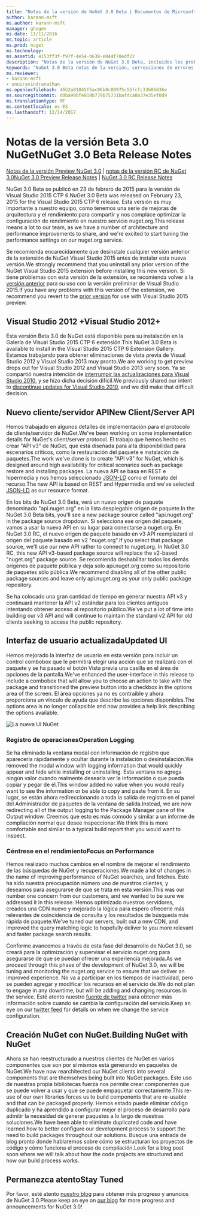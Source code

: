```yaml
---
title: "Notas de la versión de NuGet 3.0 Beta | Documentos de Microsoft"
author: karann-msft
ms.author: karann-msft
manager: ghogen
ms.date: 11/11/2016
ms.topic: article
ms.prod: nuget
ms.technology: 
ms.assetid: 4153ff3f-f97f-4e54-b638-e844f70edf22
description: "Notas de la versión de NuGet 3.0 Beta, incluidos los problemas conocidos, correcciones de errores, las funciones agregadas y dcr."
keywords: "NuGet 3.0 Beta notas de la versión, correcciones de errores, problemas, conocidos agregan características, DCR"
ms.reviewer:
- karann-msft
- unniravindranathan
ms.openlocfilehash: 46b2a81845f5ac06b8c80975c55fcfc33b86636e
ms.sourcegitcommit: d0ba99bfe019b779b75731bafdca8a37e35ef0d9
ms.translationtype: MT
ms.contentlocale: es-ES
ms.lasthandoff: 12/14/2017
---
```

# <a name="nuget-30-beta-release-notes"></a><span data-ttu-id="4694c-104">Notas de la versión Beta 3.0 NuGet</span><span class="sxs-lookup"><span data-stu-id="4694c-104">NuGet 3.0 Beta Release Notes</span></span>

<span data-ttu-id="4694c-105">[Notas de la versión Preview NuGet 3.0](../release-notes/nuget-3.0-preview.md) | [notas de la versión RC de NuGet 3.0](../release-notes/nuget-3.0-rc.md)</span><span class="sxs-lookup"><span data-stu-id="4694c-105">[NuGet 3.0 Preview Release Notes](../release-notes/nuget-3.0-preview.md) | [NuGet 3.0 RC Release Notes](../release-notes/nuget-3.0-rc.md)</span></span>

<span data-ttu-id="4694c-106">NuGet 3.0 Beta se publicó en 23 de febrero de 2015 para la versión de Visual Studio 2015 CTP 6.</span><span class="sxs-lookup"><span data-stu-id="4694c-106">NuGet 3.0 Beta was released on February 23, 2015 for the Visual Studio 2015 CTP 6 release.</span></span> <span data-ttu-id="4694c-107">Esta versión es muy importante a nuestro equipo, como tenemos una serie de mejoras de arquitectura y el rendimiento para compartir y nos complace optimizar la configuración de rendimiento en nuestro servicio nuget.org.</span><span class="sxs-lookup"><span data-stu-id="4694c-107">This release means a lot to our team, as we have a number of architecture and performance improvements to share, and we're excited to start tuning the performance settings on our nuget.org service.</span></span>

<span data-ttu-id="4694c-108">Se recomienda encarecidamente que desinstale cualquier versión anterior de la extensión de NuGet Visual Studio 2015 antes de instalar esta nueva versión.</span><span class="sxs-lookup"><span data-stu-id="4694c-108">We strongly recommend that you uninstall any prior version of the NuGet Visual Studio 2015 extension before installing this new version.</span></span>  <span data-ttu-id="4694c-109">Si tiene problemas con esta versión de la extensión, se recomienda volver a la [versión anterior](http://nuget.codeplex.com/downloads/get/909582) para su uso con la versión preliminar de Visual Studio 2015.</span><span class="sxs-lookup"><span data-stu-id="4694c-109">If you have any problems with this version of the extension, we recommend you revert to the [prior version](http://nuget.codeplex.com/downloads/get/909582) for use with Visual Studio 2015 preview.</span></span>

## <a name="visual-studio-2012"></a><span data-ttu-id="4694c-110">Visual Studio 2012 +</span><span class="sxs-lookup"><span data-stu-id="4694c-110">Visual Studio 2012+</span></span>

<span data-ttu-id="4694c-111">Esta versión Beta 3.0 de NuGet está disponible para su instalación en la Galería de Visual Studio 2015 CTP 6 extensión.</span><span class="sxs-lookup"><span data-stu-id="4694c-111">This NuGet 3.0 Beta is available to install in the Visual Studio 2015 CTP 6 Extension Gallery.</span></span> <span data-ttu-id="4694c-112">Estamos trabajando para obtener eliminaciones de vista previa de Visual Studio 2012 y Visual Studio 2013 muy pronto.</span><span class="sxs-lookup"><span data-stu-id="4694c-112">We are working to get preview drops out for Visual Studio 2012 and Visual Studio 2013 very soon.</span></span> <span data-ttu-id="4694c-113">Ya se compartió nuestra intención de [interrumpir las actualizaciones para Visual Studio 2010](http://blog.nuget.org/20141002/visual-studio-2010.html), y se hizo dicha decisión difícil.</span><span class="sxs-lookup"><span data-stu-id="4694c-113">We previously shared our intent to [discontinue updates for Visual Studio 2010](http://blog.nuget.org/20141002/visual-studio-2010.html), and we did make that difficult decision.</span></span>

## <a name="new-clientserver-api"></a><span data-ttu-id="4694c-114">Nuevo cliente/servidor API</span><span class="sxs-lookup"><span data-stu-id="4694c-114">New Client/Server API</span></span>

<span data-ttu-id="4694c-115">Hemos trabajado en algunos detalles de implementación para el protocolo de cliente/servidor de NuGet.</span><span class="sxs-lookup"><span data-stu-id="4694c-115">We've been working on some implementation details for NuGet's client/server protocol.</span></span> <span data-ttu-id="4694c-116">El trabajo que hemos hecho es crear "API v3" de NuGet, que está diseñada para alta disponibilidad para escenarios críticos, como la restauración del paquete e instalación de paquetes.</span><span class="sxs-lookup"><span data-stu-id="4694c-116">The work we've done is to create "API v3" for NuGet, which is designed around high availability for critical scenarios such as package restore and installing packages.</span></span> <span data-ttu-id="4694c-117">La nueva API se basa en REST e hipermedia y nos hemos seleccionado [JSON-LD](http://json-ld.org) como el formato del recurso.</span><span class="sxs-lookup"><span data-stu-id="4694c-117">The new API is based on REST and Hypermedia and we've selected [JSON-LD](http://json-ld.org) as our resource format.</span></span>

<span data-ttu-id="4694c-118">En los bits de NuGet 3.0 Beta, verá un nuevo origen de paquete denominado "api.nuget.org" en la lista desplegable origen de paquete.</span><span class="sxs-lookup"><span data-stu-id="4694c-118">In the NuGet 3.0 Beta bits, you'll see a new package source called "api.nuget.org" in the package source dropdown.</span></span>   <span data-ttu-id="4694c-119">Si selecciona ese origen del paquete, vamos a usar la nueva API en su lugar para conectarse a nuget.org. En NuGet 3.0 RC, el nuevo origen de paquete basado en v3 API reemplazará el origen del paquete basado en v2 "nuget.org".</span><span class="sxs-lookup"><span data-stu-id="4694c-119">If you select that package source, we'll use our new API rather to connect to nuget.org. In NuGet 3.0 RC, this new API v3-based package source will replace the v2-based "nuget.org" package source.</span></span>  <span data-ttu-id="4694c-120">Se recomienda deshabilitar todos los demás orígenes de paquete pública y deja solo api.nuget.org como su repositorio de paquetes sólo pública.</span><span class="sxs-lookup"><span data-stu-id="4694c-120">We recommend disabling all of the other public package sources and leave only api.nuget.org as your only public package repository.</span></span>

<span data-ttu-id="4694c-121">Se ha colocado una gran cantidad de tiempo en generar nuestra API v3 y continuará mantener la API v2 estándar para los clientes antiguos intentando obtener acceso al repositorio público.</span><span class="sxs-lookup"><span data-stu-id="4694c-121">We've put a lot of time into building our v3 API and will continue to maintain the standard v2 API for old clients seeking to access the public repository.</span></span>

## <a name="updated-ui"></a><span data-ttu-id="4694c-122">Interfaz de usuario actualizada</span><span class="sxs-lookup"><span data-stu-id="4694c-122">Updated UI</span></span>

<span data-ttu-id="4694c-123">Hemos mejorado la interfaz de usuario en esta versión para incluir un control combobox que le permitirá elegir una acción que se realizará con el paquete y se ha pasado el botón Vista previa una casilla en el área de opciones de la pantalla.</span><span class="sxs-lookup"><span data-stu-id="4694c-123">We've enhanced the user-interface in this release to include a combobox that will allow you to choose an action to take with the package and transitioned the preview button into a checkbox in the options area of the screen.</span></span>  <span data-ttu-id="4694c-124">El área opciones ya no es contraíble y ahora proporciona un vínculo de ayuda que describe las opciones disponibles.</span><span class="sxs-lookup"><span data-stu-id="4694c-124">The options area is no longer collapsible and now provides a help link describing the options available.</span></span>

![La nueva UI NuGet](./media/NuGet-3.0-Beta/updated-ui.png)


### <a name="operation-logging"></a><span data-ttu-id="4694c-126">Registro de operaciones</span><span class="sxs-lookup"><span data-stu-id="4694c-126">Operation Logging</span></span>

<span data-ttu-id="4694c-127">Se ha eliminado la ventana modal con información de registro que aparecería rápidamente y ocultar durante la instalación o desinstalación.</span><span class="sxs-lookup"><span data-stu-id="4694c-127">We removed the modal window with logging information that would quickly appear and hide while installing or uninstalling.</span></span>  <span data-ttu-id="4694c-128">Esta ventana no agrega ningún valor cuando realmente desearía ver la información o que pueda copiar y pegar de él.</span><span class="sxs-lookup"><span data-stu-id="4694c-128">This window added no value when you would really want to see the information or be able to copy and paste from it.</span></span>  <span data-ttu-id="4694c-129">En su lugar, se están ahora redireccionando a toda la salida de registro en el panel del Administrador de paquetes de la ventana de salida.</span><span class="sxs-lookup"><span data-stu-id="4694c-129">Instead, we are now redirecting all of the output logging to the Package Manager pane of the Output window.</span></span>  <span data-ttu-id="4694c-130">Creemos que esto es más cómodo y similar a un informe de compilación normal que desee inspeccionar.</span><span class="sxs-lookup"><span data-stu-id="4694c-130">We think this is more comfortable and similar to a typical build report that you would want to inspect.</span></span>


### <a name="focus-on-performance"></a><span data-ttu-id="4694c-131">Céntrese en el rendimiento</span><span class="sxs-lookup"><span data-stu-id="4694c-131">Focus on Performance</span></span>

<span data-ttu-id="4694c-132">Hemos realizado muchos cambios en el nombre de mejorar el rendimiento de las búsquedas de NuGet y recuperaciones.</span><span class="sxs-lookup"><span data-stu-id="4694c-132">We made a lot of changes in the name of improving performance of NuGet searches, and fetches.</span></span>  <span data-ttu-id="4694c-133">Esto ha sido nuestra preocupación número uno de nuestros clientes, y deseamos para asegurarse de que se trata en esta versión.</span><span class="sxs-lookup"><span data-stu-id="4694c-133">This was our number one concern from our customers, and we wanted to be sure we addressed it in this release.</span></span>  <span data-ttu-id="4694c-134">Hemos optimizado nuestros servidores, creados una CDN nuevo y mejorado la lógica para espero ofrecerle más relevantes de coincidencia de consulta y los resultados de búsqueda más rápida de paquete.</span><span class="sxs-lookup"><span data-stu-id="4694c-134">We've tuned our servers, built out a new CDN, and improved the query matching logic to hopefully deliver to you more relevant and faster package search results.</span></span>

<span data-ttu-id="4694c-135">Conforme avancemos a través de esta fase del desarrollo de NuGet 3.0, se creará para la optimización y supervisar el servicio nuget.org para asegurarse de que se puedan ofrecer una experiencia mejorada.</span><span class="sxs-lookup"><span data-stu-id="4694c-135">As we proceed through this phase of the development of NuGet 3.0, we will be tuning and monitoring the nuget.org service to ensure that we deliver an improved experience.</span></span>  <span data-ttu-id="4694c-136">No va a participar en los tiempos de inactividad, pero se pueden agregar y modificar los recursos en el servicio de.</span><span class="sxs-lookup"><span data-stu-id="4694c-136">We do not plan to engage in any downtime, but will be adding and changing resources in the service.</span></span>  <span data-ttu-id="4694c-137">Esté atento nuestro [fuente de twitter](http://twitter.com/nuget) para obtener más información sobre cuando se cambia la configuración del servicio.</span><span class="sxs-lookup"><span data-stu-id="4694c-137">Keep an eye on our [twitter feed](http://twitter.com/nuget) for details on when we change the service configuration.</span></span>

## <a name="building-nuget-with-nuget"></a><span data-ttu-id="4694c-138">Creación NuGet con NuGet.</span><span class="sxs-lookup"><span data-stu-id="4694c-138">Building NuGet with NuGet</span></span>

<span data-ttu-id="4694c-139">Ahora se han reestructurado a nuestros clientes de NuGet en varios componentes que son por sí mismos está generando en paquetes de NuGet.</span><span class="sxs-lookup"><span data-stu-id="4694c-139">We have now rearchitected our NuGet clients into several components that are themselves being built into NuGet packages.</span></span> <span data-ttu-id="4694c-140">Este uso de nuestras propia bibliotecas fuerza nos permite crear componentes que se puede volver a usar y que se puede empaquetar correctamente.</span><span class="sxs-lookup"><span data-stu-id="4694c-140">This re-use of our own libraries forces us to build components that are re-usable and that can be packaged properly.</span></span>  <span data-ttu-id="4694c-141">Hemos estado puede eliminar código duplicado y ha aprendido a configurar mejor el proceso de desarrollo para admitir la necesidad de generar paquetes a lo largo de nuestras soluciones.</span><span class="sxs-lookup"><span data-stu-id="4694c-141">We have been able to eliminate duplicated code and have learned how to better configure our development process to support the need to build packages throughout our solutions.</span></span>  <span data-ttu-id="4694c-142">Busque una entrada de blog pronto donde hablaremos sobre cómo se estructuran los proyectos de código y cómo funciona el proceso de compilación.</span><span class="sxs-lookup"><span data-stu-id="4694c-142">Look for a blog post soon where we will talk about how the code projects are structured and how our build process works.</span></span>

## <a name="stay-tuned"></a><span data-ttu-id="4694c-143">Permanezca atento</span><span class="sxs-lookup"><span data-stu-id="4694c-143">Stay Tuned</span></span>

<span data-ttu-id="4694c-144">Por favor, esté atento [nuestro blog](http://blog.nuget.org) para obtener más progreso y anuncios de NuGet 3.0.</span><span class="sxs-lookup"><span data-stu-id="4694c-144">Please keep an eye on [our blog](http://blog.nuget.org) for more progress and announcements for NuGet 3.0!</span></span>
